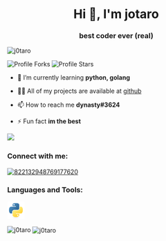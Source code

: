 <h1 align="center">Hi 👋, I'm jotaro</h1>
<h3 align="center">best coder ever (real)</h3>

<p align="left"> <img src="https://komarev.com/ghpvc/?username=j0taro&label=Profile%20views&color=0e75b6&style=flat" alt="j0taro" /> </p>
<img src="https://img.shields.io/badge/dynamic/json?&label=Total%20Forks&color=008042&style=flat&style=for-the-badge&query=%24.forks&url=https://api.github-star-counter.workers.dev/user/j0taro" alt="Profile Forks"></a>
<img src="https://img.shields.io/badge/dynamic/json?&label=Total%20Stars&color=008042&style=flat&style=for-the-badge&query=%24.stars&url=https://api.github-star-counter.workers.dev/user/j0taro" alt="Profile Stars"></a>  
  
- 🌱 I’m currently learning **python, golang**

- 👨‍💻 All of my projects are available at [github](github)

- 📫 How to reach me **dynasty#3624**

- ⚡ Fun fact **im the best**
  
  
<img src="https://discord.c99.nl/widget/theme-1/822132948769177620.png"/>
<h3 align="left">Connect with me:</h3>
<p align="left">
<a href="https://discord.gg/822132948769177620" target="blank"><img align="center" src="https://raw.githubusercontent.com/rahuldkjain/github-profile-readme-generator/master/src/images/icons/Social/discord.svg" alt="822132948769177620" height="30" width="40" /></a>
</p>

<h3 align="left">Languages and Tools:</h3>
<p align="left"> <a href="https://www.python.org" target="_blank" rel="noreferrer"> <img src="https://raw.githubusercontent.com/devicons/devicon/master/icons/python/python-original.svg" alt="python" width="40" height="40"/> </a> </p>

<p><img align="left" src="https://github-readme-stats.vercel.app/api/top-langs?username=j0taro&show_icons=true&theme=dark&locale=en" alt="j0taro" /></p>

<p>&nbsp;<img align="center" src="https://github-readme-stats.vercel.app/api?username=j0taro&theme=dark&locale=en" alt="j0taro" /></p>

